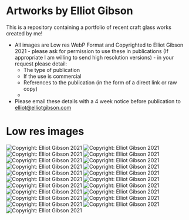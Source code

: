 # Artworks by Elliot Gibson

This is a repository containing a portfolio of recent craft glass works created by me!

- All images are Low res WebP Format and Copyrighted to Elliot Gibson 2021 - please ask for permission to use these in publications (If appropriate I am willing to send high resolution versions) - in your request please detail:
    - The type of publication
    - If the use is commercial
    - References to the publication (in the form of a direct link or raw copy)
    - 
- Please email these details with a 4 week notice before publication to elliot@elliotgibson.com

# Low res images

![Copyright: Elliot Gibson 2021](/low.webp)
![Copyright: Elliot Gibson 2021](/low2.webp)
![Copyright: Elliot Gibson 2021](/low3.webp)
![Copyright: Elliot Gibson 2021](/low4.webp)
![Copyright: Elliot Gibson 2021](/low5.webp)
![Copyright: Elliot Gibson 2021](/low6.webp)
![Copyright: Elliot Gibson 2021](/low7.webp)
![Copyright: Elliot Gibson 2021](/low8.webp)
![Copyright: Elliot Gibson 2021](/low9.webp)
![Copyright: Elliot Gibson 2021](/low10.webp)
![Copyright: Elliot Gibson 2021](/low11.webp)
![Copyright: Elliot Gibson 2021](/low12.webp)
![Copyright: Elliot Gibson 2021](/low13.webp)
![Copyright: Elliot Gibson 2021](/low14.webp)
![Copyright: Elliot Gibson 2021](/low15.webp)
![Copyright: Elliot Gibson 2021](/low16.webp)
![Copyright: Elliot Gibson 2021](/low17.webp)
![Copyright: Elliot Gibson 2021](/low18.webp)
![Copyright: Elliot Gibson 2021](/low19.webp)
![Copyright: Elliot Gibson 2021](/low20.webp)
![Copyright: Elliot Gibson 2021](/low21.webp)
